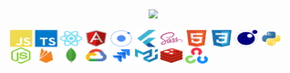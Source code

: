 
<div style="width: 100%; text-align:center">
  <picture>
<source 
  srcset="https://github-readme-stats.vercel.app/api?username=fauzihalabe&show_icons=true&theme=dark"
  media="(prefers-color-scheme: dark)"
/>
<source
  srcset="https://github-readme-stats.vercel.app/api?username=anuraghazra&show_icons=true"
  media="(prefers-color-scheme: light), (prefers-color-scheme: no-preference)"
/>
<img src="https://github-readme-stats.vercel.app/api?username=anuraghazra&show_icons=true" />
</picture>
  </div>

<div style="display: inline_block"><br>
  <img align="center"  height="30" width="40" src="https://raw.githubusercontent.com/devicons/devicon/master/icons/javascript/javascript-plain.svg">
  <img align="center" height="30" width="40" src="https://raw.githubusercontent.com/devicons/devicon/master/icons/typescript/typescript-plain.svg">
  <img align="center"  height="30" width="40" src="https://raw.githubusercontent.com/devicons/devicon/master/icons/react/react-original.svg">
    <img align="center"  height="30" width="40" src="https://raw.githubusercontent.com/devicons/devicon/master/icons/angularjs/angularjs-original.svg">
    <img align="center"  height="30" width="40" src="https://raw.githubusercontent.com/devicons/devicon/master/icons/ionic/ionic-original.svg">
      <img align="center"  height="30" width="40" src="https://raw.githubusercontent.com/devicons/devicon/master/icons/flutter/flutter-original.svg">
    <img align="center"  height="30" width="40" src="https://raw.githubusercontent.com/devicons/devicon/master/icons/sass/sass-original.svg">
  <img align="center"  height="30" width="40" src="https://raw.githubusercontent.com/devicons/devicon/master/icons/html5/html5-original.svg">
  <img align="center"  height="30" width="40" src="https://raw.githubusercontent.com/devicons/devicon/master/icons/css3/css3-original.svg">
    <img align="center"  height="30" width="40" src="https://raw.githubusercontent.com/devicons/devicon/master/icons/lua/lua-original.svg">
  <img align="center"  height="30" width="40" src="https://raw.githubusercontent.com/devicons/devicon/master/icons/python/python-original.svg">
  <img align="center"  height="30" width="40" src="https://raw.githubusercontent.com/devicons/devicon/master/icons/nodejs/nodejs-original.svg">
    <img align="center"  height="30" width="40" src="https://raw.githubusercontent.com/devicons/devicon/master/icons/firebase/firebase-plain.svg">
    <img align="center"  height="30" width="40" src="https://raw.githubusercontent.com/devicons/devicon/master/icons/mongodb/mongodb-original.svg">
    <img align="center"  height="30" width="40" src="https://raw.githubusercontent.com/devicons/devicon/master/icons/googlecloud/googlecloud-original.svg">
    <img align="center"  height="30" width="40" src="https://raw.githubusercontent.com/devicons/devicon/master/icons/jira/jira-original.svg">
    <img align="center"  height="30" width="40" src="https://raw.githubusercontent.com/devicons/devicon/master/icons/materialui/materialui-original.svg">
    <img align="center"  height="30" width="40" src="https://raw.githubusercontent.com/devicons/devicon/master/icons/redis/redis-original.svg">
    <img align="center"  height="30" width="40" src="https://raw.githubusercontent.com/devicons/devicon/master/icons/opencv/opencv-original.svg">

</div>
